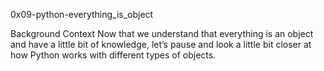 0x09-python-everything_is_object

Background Context
Now that we understand that everything is an object and have a little bit of knowledge, let’s pause and look a little bit closer at how Python works with different types of objects.
